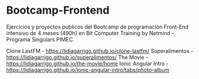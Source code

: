 # Bootcamp-Frontend

Ejercicios y proyectos publicos del Bootcamp de programación Front-End intensivo de 4 meses (490h) en Bit Computer Training by Netmind - Programa Singulars PIMEC.


Clone LastFM - https://lidiagarrigo.github.io/clone-lastfm/
Superalimentos - https://lidiagarrigo.github.io/superalimentos/
The Movie - https://lidiagarrigo.github.io/the-movie/home
Ionic Angular Intro - https://lidiagarrigo.github.io/ionic-angular-intro/tabs/photo-album


